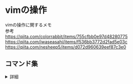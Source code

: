 # vimの操作

vimの操作に関するメモ  
参考  
<https://qiita.com/colorrabbit/items/755cfbb0e97d48280775>  
<https://qiita.com/iwaseasahi/items/f536bb3772d2fad5e03c>  
<https://qiita.com/nesheep5/items/d072d960639eef87c3e0>  


## コマンド集

<details>
  <summary>詳細</summary>

### 移動

<details>
  <summary>詳細</summary>

|操作|コマンド|
|:-|:-|
|*h,j,k,l*|←,↓,↑,→|
|*w*|1単語分前へ移動|
|*b*|1単語分後ろへ移動|
|*gg*|ファイル先頭に戻る|
|*Shift + g*|ファイル末尾に進む|
|*0*|行頭へ|
|*$*|行末へ|
|*^*|行の最初の空白でない文字へ|
|*5l*|5文字分右へ|
|*CTRL+f*|ページアップ|
|*CTRL+b*|ページダウン|
|*Shift+m*|カーソルを画面の中心へ|
|*f*|fを押して文字を打ち込むと、カーソル行にあるその文字のところに進む。文字入力後、; を押すと戻る|
|*%*|(, ), {, }, [, ] カッコ移動などの対応する場所へ移動|
|*mk*|現在のカーソル位置をマーク|
|*'k*|マークした位置へ|
|*d'k*|現在位置からマークまでを削除|


</details>

### 編集(削除・コピー・挿入)

<details>
  <summary>詳細</summary>
  
#### 削除
<details>
  <summary>詳細</summary>

|操作|コマンド|
|:-|:-|
|*x*|1文字削除|
|*dd(連打)*|1行切り取り|
|*dd(x行目で１回目のdを押し、y行目で2回目のdを押す)*|x行目〜y行目までを切り取り|
|*5dd (xdd)*|5(x)行削除|
|*diw*|カーソル上の単語を削除|
|*di"*|ダブルクォーテーションの内部を削除|
|*dit*|HTMLタグの内部を削除|
|*ciw*|カーソル上の単語を削除して、インサートモード|
|*ci"*|ダブルクォーテーションの内部を削除して、インサートモード|
|*cit*|HTMLタグの内部を削除して、インサートモード|
|*D*|カーソル位置から行末まで削除|
|*C*|カーソル位置から行末まで削除して, インサートモード|
</details>

#### コピー
<details>
  <summary>詳細</summary>

|操作|コマンド|
|:-|:-|
|*yy(連打)*|1行コピー|
|*yy(x行目で１回目のを押し、y行目で2回目のyを押す)*|x行目からy行目までをコピー|
|*yiw*|カーソル上の単語をコピー|
|*yi"*|ダブルクォーテーションの内部をコピー|
|*yit*|HTMLタグの内部をコピー|
</details>

#### 挿入
<details>
  <summary>詳細</summary>

|操作|コマンド|
|:-|:-|
|*p*|貼り付け|
|*o*|現在の行の下に改行し、インサートモード|
|*a*|カーソルの右側にインサートモード|
|*i*|行頭に移動し、インサートモード|
|*A*|行末に移動し、インサートモード|
</details>

#### インデント
<details>
  <summary>詳細</summary>

|操作|コマンド|
|:-|:-|
|*=*|選択行のインデント修正|
|*gg, shift+v, shift+g, =*|ファイル全体のインデント修正|
|*ctrl-t, ctrl-d*|挿入モードでインデントを追加/削除|
|*>>*|インデントを追加|
|*<<*|インデントを削除|
|*:set shiftwidth=4*|インデント幅をスペース4つ分にする|
|*:set autoindent*|オートインデントをON|
|*:set smartindent*|スマートなオートインデントをON|
</details>

</details>

### 検索・置換
<details>
  <summary>詳細</summary>
  
  #### 検索
  <details>
    <summary>詳細</summary>

|操作|コマンド|
|:-|:-|
|*/ + 文字*|ページ内の文字を検索|
|*n*|前方の同じ文字を検索|
|*N*|後方の同じ文字を検索|
|*/lover*|文字列hogeを検索（上から下へ）|
|*?lover*|文字列hogeを検索（下から上へ）|
|*検索候補表示中に n*|カーソルより下側にある検索候補に移動|
|*検索候補表示中に shift+n*|カーソルより上側にある検索候補に移動|
|_*_|今単語がある位置の単語を検索（カーソルより下側）|
|*#*|今単語がある位置の単語を検索（カーソルより上側）|
|*/lo[vb]er*|文字列の"lover"か"lober"を検索する|
|*/<love*|文字列"love"から始まる単語を検索|
|*/love>*|文字列"love"で終わる単語を検索|
|*/<love>*|文字列"love"を検索|
|*/^love*|文字列"love"から始まる行を検索|
|*/love$*|文字列"love"で終わる行を検索|
|*/^love$*|文字列"love"だけの行を検索|
|*/<….>*|4文字の単語を検索|
|*/love\*|kill|
|*/<\d\d\d\d>*|4桁の数字を検索|
|*/^n{3}*|空の3行を検索|
|*:bufdo /love/*|現在開いているファイル全部の中から文字列"love"を検索|
  
  </details>
  
  #### 置換
  <details>
    <summary>詳細</summary>

|操作|コマンド|
|:-|:-|
|*:s/before/ater*|カーソルのある行にある最初の文字列"before"を"after"に置換（1つずつ）|
|*:s/before/after/g*|カーソルのある行にある文字列"before"をすべて"after"に一括置換|
|*:s/before/after/gc*|カーソルのある行にある文字列"before"をすべて"after"に置換。確認を表示させる|
|*:%s/before/after/g*|現在使っているファイルにある文字列"before"を"after"に一括置換|
|*:%s/before/after/g*|現在使っているファイルにある文字列"before"を"after"に置換。確認を表示させる|
|*:%s;/var/home;/usr/home;gc*|パス名などを置換するときは、"/"でなく、";"を区切り文字に使用|
|*:63,79s /lover/killer/g*|特定範囲のみ置換： 63〜79行目までの範囲にある"lover"を"killer"に一括置換|
|*:%s/^/Goodbye/g*|ファイル全体のすべての行の先頭に"Goodbye"を追加|
|*:%s/$/./g*|ファイル全体のすべての行の末尾に"."を追加|
|*:3,$s/lover/killer/g*|特定範囲のみ置換： 3行目から最終行の範囲にある"lover"を"killer"に一括置換|
|*:%s/ /^M/g;*|ファイル全体の中からスペース（空文字）を改行(CR)に置換（改行は CTRL+vを押した後にEnterを押すと入力される）|
|*:%s/GoodByeMyLove/ILoveYou/gi*|ファイル全体の中から"GoodByeMyLove"を"ILoveYou"に置換する。"GoodByeMyLove"は大文字小文字関係なく検索する|
|_:%s/ *$/g_|ファイル全体の行末の空文字（空白、スペース）を削除|
|*:%s#<[^>]+>##g*|タグに囲まれたテキストは残しつつ、HTMLタグを全て削除|
|*:g/love/d*|"love"を含んでる行を削除|
|*:v/goodbye*|"goodbye"を含んでいない行だけを削除|
|_:%s/^(.*)n1$/1/_|同じ行が2回続いたら片方削除|
|*CTRL+a*|カーソル上の数字をインクリメント|
|*CTRL+x*|カーソル上の数字をデクリメント|
|_argadd */.c_|カレントディレクトリ以下にある.cファイルを選択|
|*:argdo*|%s/lover/friend/gc \	update|
|*:tabdo*|%s/lover/friend/g	すべてのタブに対して、"lover"を"friend"に置換|
    
  </details>
</details>

### 画面
<details>
  <summary>詳細</summary>
  
  #### 画面分割
  <details>
    <summary>詳細</summary>
  
|操作|コマンド|
|:-|:-|
|*:sp*|上下分割|
|*:vs*|左右分割|
|*CTRL+w CTRL+w(CTRL+wを2回押す)*|次の画面へ|
|*CTRL+w ↑（矢印）*|カーソルを上のウィンドウへ|
|*CTRL+w _*|選択中のウィンドウを最大化|
|*CTRL+w =*|分割したすべてのウィンドウを同じ大きさに|
|*10 CTRL+w +*|選択中のウィンドウを10行大きくする|
|*:close*|画面を閉じる|
|*:hide*|現在のウィンドウを閉じる|
|*:only*|現在のウィンドウ以外を閉じる|
|*:b 2*|バッファの2番目を開く|

  </details>
  
  #### タブ
  <details>
    <summary>詳細</summary>
  
|操作|コマンド|
|:-|:-|
|*:tabnew*|新しいタブ作成|
|*:tabe filename*|filenameをタブで開く|
|*:tabclose*|タブを閉じる|
|*gt*|次のタブへ|
|*g shift+t*|前のタブへ|
|*{i}gt*|i番目のタブへ|
|*:tabdo %s/before/after/g*|すべてのタブに対して、一括置換|
|*:tabs*|開いているタブをリスト表示|
|*:tabo*|今使っているタブ以外を閉じる|
|*:tabfirst*|最初のタブを表示|
|*:tablast*|最後のタブを表示|
|*:tabm n*|現在のタブをn番目へ|
|*:tab ball*|バッファをすべてタブで開く|

  </details>

</details>

### Visualモード
<details>
  <summary>詳細</summary>
  
|操作|コマンド|
|:-|:-|
|*v*|ヴィジュアルモードに入って一文字選択|
|*shift+v*|ヴィジュアルモードに入って一行選択|
|*CTRL+v*|矩形（くけい）選択 （複数行選択）|
|*v, gg, shift+g*|全選択|
|*CTRL + v, I(shift + i), input words or delete, esc*|矩形選択後、選択範囲の編集|
  
</details>

### その他
<details>
  <summary>詳細</summary>

|操作|コマンド|
|:-|:-|
|*u*|undo|
|*CTRL + r*|redo|
|*.*|直前のコマンドを実行|
|*CTRL+n*|補完|
|*qa*|レコーディングを開始|
|*q*|レコーディングを終了|

</details>

</details>
